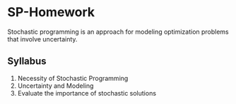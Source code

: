 # SP-Homework
Stochastic programming is an approach for modeling optimization problems that involve uncertainty.

## Syllabus

1. Necessity of Stochastic Programming
2. Uncertainty and Modeling
3. Evaluate the importance of stochastic solutions
